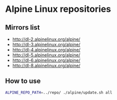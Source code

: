 # Alpine Linux repositories

## Mirrors list

- http://dl-2.alpinelinux.org/alpine/
- http://dl-3.alpinelinux.org/alpine/
- http://dl-4.alpinelinux.org/alpine/
- http://dl-5.alpinelinux.org/alpine/
- http://dl-6.alpinelinux.org/alpine/
- http://dl-8.alpinelinux.org/alpine/

## How to use

```sh
ALPINE_REPO_PATH=../repo/ ./alpine/update.sh all
```
